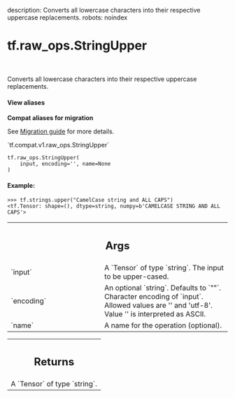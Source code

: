 description: Converts all lowercase characters into their respective uppercase replacements.
robots: noindex

# tf.raw_ops.StringUpper

<!-- Insert buttons and diff -->

<table class="tfo-notebook-buttons tfo-api nocontent" align="left">

</table>



Converts all lowercase characters into their respective uppercase replacements.


<section class="expandable">
  <h4 class="showalways">View aliases</h4>
  <p>
<b>Compat aliases for migration</b>
<p>See
<a href="https://www.tensorflow.org/guide/migrate">Migration guide</a> for
more details.</p>
<p>`tf.compat.v1.raw_ops.StringUpper`</p>
</p>
</section>

<pre class="devsite-click-to-copy prettyprint lang-py tfo-signature-link">
<code>tf.raw_ops.StringUpper(
    input, encoding=&#x27;&#x27;, name=None
)
</code></pre>



<!-- Placeholder for "Used in" -->


#### Example:



```
>>> tf.strings.upper("CamelCase string and ALL CAPS")
<tf.Tensor: shape=(), dtype=string, numpy=b'CAMELCASE STRING AND ALL CAPS'>
```

<!-- Tabular view -->
 <table class="responsive fixed orange">
<colgroup><col width="214px"><col></colgroup>
<tr><th colspan="2"><h2 class="add-link">Args</h2></th></tr>

<tr>
<td>
`input`<a id="input"></a>
</td>
<td>
A `Tensor` of type `string`. The input to be upper-cased.
</td>
</tr><tr>
<td>
`encoding`<a id="encoding"></a>
</td>
<td>
An optional `string`. Defaults to `""`.
Character encoding of `input`. Allowed values are '' and 'utf-8'.
Value '' is interpreted as ASCII.
</td>
</tr><tr>
<td>
`name`<a id="name"></a>
</td>
<td>
A name for the operation (optional).
</td>
</tr>
</table>



<!-- Tabular view -->
 <table class="responsive fixed orange">
<colgroup><col width="214px"><col></colgroup>
<tr><th colspan="2"><h2 class="add-link">Returns</h2></th></tr>
<tr class="alt">
<td colspan="2">
A `Tensor` of type `string`.
</td>
</tr>

</table>

